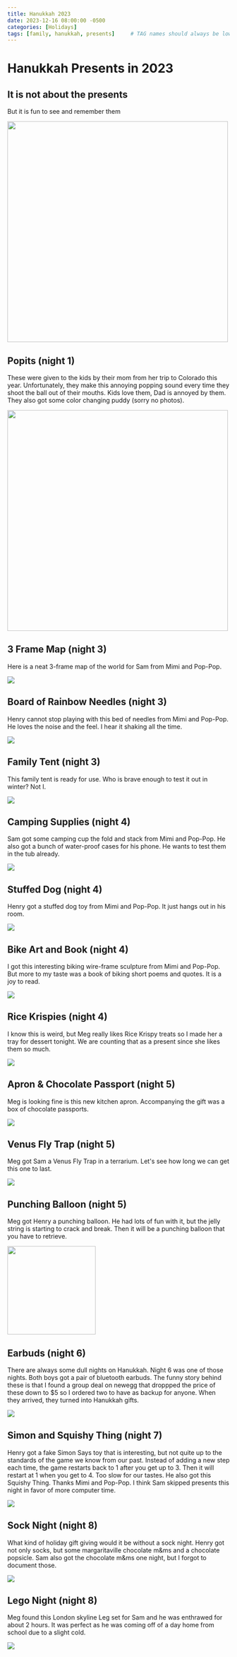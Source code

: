 ```yaml
---
title: Hanukkah 2023
date: 2023-12-16 08:00:00 -0500
categories: [Holidays]
tags: [family, hanukkah, presents]     # TAG names should always be lowercase
---
```



<h1>Hanukkah Presents in 2023</h1>
<h2>It is not about the presents</h2>
<p>But it is fun to see and remember them</p>
  <div>
   <img src="/assets/img/20231210_popit.JPG" width="500">
    <h2>Popits (night 1)</h2>
    <p>These were given to the kids by their mom from her trip to Colorado this year. Unfortunately, they make this annoying popping sound every time they shoot the ball out of their mouths. Kids love them, Dad is annoyed by them. They also got some color changing puddy (sorry no photos).
    </p>
  </div>
  <div>
    <img src="/assets/img/20231209_map.JPG" width="500">
    <h2>3 Frame Map (night 3)</h2>
    <p>Here is a neat 3-frame map of the world for Sam from Mimi and Pop-Pop. 
    </p>
  </div>
  <div>
    <img src="/assets/img/20231209_needle.JPG">
    <h2>Board of Rainbow Needles (night 3)</h2>
    <p>Henry cannot stop playing with this bed of needles from Mimi and Pop-Pop. He loves the noise and the feel. I hear it shaking all the time. 
    </p>
  </div>
  <div>
    <img src="/assets/img/20231209_tent.JPG">
    <h2>Family Tent (night 3)</h2>
    <p>This family tent is ready for use. Who is brave enough to test it out in winter? Not I. 
    </p>
  </div>
  <div>
    <img src="/assets/img/20231210_camp.JPG">
    <h2>Camping Supplies (night 4)</h2>
    <p>Sam got some camping cup the fold and stack from Mimi and Pop-Pop. He also got a bunch of water-proof cases for his phone. He wants to test them in the tub already. 
    </p>
  </div>
  <div>
    <img src="/assets/img/20231210_dog.JPG">
    <h2>Stuffed Dog (night 4)</h2>
    <p>Henry got a stuffed dog toy from Mimi and Pop-Pop. It just hangs out in his room. 
    </p>
  </div>
  <div>
    <img src="/assets/img/20231210_bike.JPG">
    <h2>Bike Art and Book (night 4)</h2>
    <p>I got this interesting biking wire-frame sculpture from Mimi and Pop-Pop. But more to my taste was a book of biking short poems and quotes. It is a joy to read. 
    </p>
  </div>
  <div>
    <img src="/assets/img/20231210_crispy.JPG">
    <h2>Rice Krispies (night 4)</h2>
    <p>I know this is weird, but Meg really likes Rice Krispy treats so I made her a tray for dessert tonight. We are counting that as a present since she likes them so much. 
    </p>
  </div>
  <div>
    <img src="/assets/img/20231211_apron.JPG">
    <h2>Apron & Chocolate Passport (night 5)</h2>
    <p>Meg is looking fine is this new kitchen apron. Accompanying the gift was a box of chocolate passports. 
    </p>
  </div>
  <div>
    <img src="/assets/img/20231211_venus.JPG">
    <h2>Venus Fly Trap (night 5)</h2>
    <p>Meg got Sam a Venus Fly Trap in a terrarium. Let's see how long we can get this one to last.
    </p>
  </div>
  <div>
    <img src="/assets/img/20231211_balloon.JPG">
    <h2>Punching Balloon (night 5)</h2>
    <p>Meg got Henry a punching balloon. He had lots of fun with it, but the jelly string is starting to crack and break. Then it will be a punching balloon that you have to retrieve. 
    </p>
  </div>
  <div>
    <img src="/assets/img/20231216_earbuds.JPG" width="200">
    <h2>Earbuds (night 6)</h2>
    <p>There are always some dull nights on Hanukkah. Night 6 was one of those nights. Both boys got a pair of bluetooth earbuds. The funny story behind these is that I found a group deal on newegg that droppped the price of these down to $5 so I ordered two to have as backup for anyone. When they arrived, they turned into Hanukkah gifts.
    </p>
  </div>
  <div>
    <img src="/assets/img/20231214_simon.JPG">
    <h2>Simon and Squishy Thing (night 7)</h2>
    <p>Henry got a fake Simon Says toy that is interesting, but not quite up to the standards of the game we know from our past. Instead of adding a new step each time, the game restarts back to 1 after you get up to 3. Then it will restart at 1 when you get to 4. Too slow for our tastes. He also got this Squishy Thing. Thanks Mimi and Pop-Pop. I think Sam skipped presents this night in favor of more computer time.
    </p>
  </div>
  <div>
    <img src="/assets/img/20231214_socks.JPG">
    <h2>Sock Night (night 8)</h2>
    <p>What kind of holiday gift giving would it be without a sock night. Henry got not only socks, but some margaritaville chocolate m&ms and a chocolate popsicle. Sam also got the chocolate m&ms one night, but I forgot to document those.
    </p>
  </div>
  <div>
    <img src="/assets/img/20231214_lego1.JPG">
    <h2>Lego Night (night 8)</h2>
    <p>Meg found this London skyline Leg set for Sam and he was enthrawed for about 2 hours. It was perfect as he was coming off of a day home from school due to a slight cold. 
    </p>
    <img src="/assets/img/20231216_lego2.JPG">
  </div>
